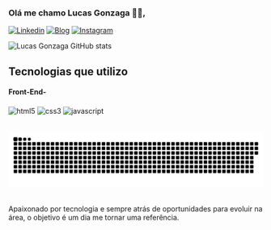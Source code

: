 ### Olá me chamo Lucas Gonzaga 👋🏻,

[![Linkedin](https://img.shields.io/badge/LinkedIn-0077B5?style=for-the-badge&logo=linkedin&logoColor=white)](https://www.linkedin.com/in/lucas-gonzaga-423713274)
[![Blog](https://img.shields.io/badge/dev.to-0A0A0A?style=for-the-badge&logo=devdotto&logoColor=white)](https://google.com)
[![Instagram](https://img.shields.io/badge/Instagram-E4405F?style=for-the-badge&logo=instagram&logoColor=white)](https://www.instagram.com/lucasgonzagatech/)

![Lucas Gonzaga GitHub stats](https://github-readme-stats.vercel.app/api?username=LucasGonzagaTech&show_icons=true&theme=dracula)

## Tecnologias que utilizo

#### Front-End-
<div style="display: inline_block">
<img align="center" alt="html5" src="https://img.shields.io/badge/HTML5-E34F26?style=for-the-badge&logo=html5&logoColor=white" />
<img align="center" alt="css3" src="https://img.shields.io/badge/CSS3-1572B6?style=for-the-badge&logo=css3&logoColor=white" />
<img align="center" alt="javascript" src="https://img.shields.io/badge/JavaScript-323330?style=for-the-badge&logo=javascript&logoColor=F7DF1E" />
</div>
<br/>
<br>

<picture>
  <source media="(prefers-color-scheme: dark)" srcset="https://raw.githubusercontent.com/LucasGonzagaTech/LucasGonzagaTech/output/github-contribution-grid-snake-dark.svg">
  <source media="(prefers-color-scheme: light)" srcset="https://raw.githubusercontent.com/LucasGonzagaTech/LucasGonzagaTech/output/github-contribution-grid-snake.svg">
  <img alt="github contribution grid snake animation" src="https://raw.githubusercontent.com/LucasGonzagaTech/LucasGonzagaTech/output/github-contribution-grid-snake.svg">
</picture>
<br><br>

Apaixonado por tecnologia e sempre atrás de oportunidades para evoluir na área, o objetivo é um dia me tornar uma referência.

